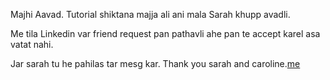 Majhi Aavad. Tutorial shiktana majja ali ani mala Sarah khupp avadli.

Me tila Linkedin var friend request pan pathavli ahe pan te accept karel asa vatat nahi.

Jar sarah tu he pahilas tar mesg kar. Thank you sarah and caroline.[me](https://www.facebook.com/omkar_Takalkar)

